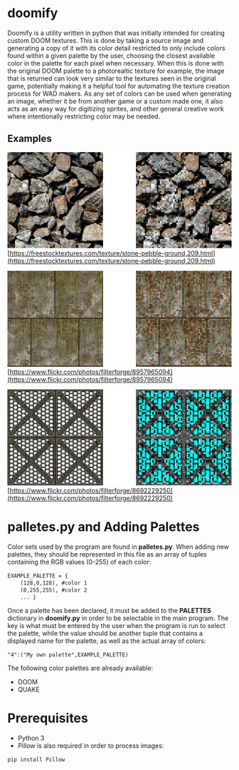 # doomify
Doomify is a utility written in python that was initially intended for creating custom DOOM textures. This is done by taking a source image and generating a copy of it with its color detail restricted to only include colors found within a given palette by the user, choosing the closest available color in the palette for each pixel when necessary. When this is done with the original DOOM palette to a photorealtic texture for example, the image that is returned can look very similar to the textures seen in the original game, potentially making it a helpful tool for automating the texture creation process for WAD makers. As any set of colors can be used when generating an image, whether it be from another game or a custom made one, it also acts as an easy way for digitizing sprites, and other general creative work where intentionally restricting color may be needed.

<h2>Examples </h2>

![](./demo/demo0.png)
[https://freestocktextures.com/texture/stone-pebble-ground,209.html](https://freestocktextures.com/texture/stone-pebble-ground,209.html)

![](./demo/demo1.png)
[https://www.flickr.com/photos/filterforge/8957965094](https://www.flickr.com/photos/filterforge/8957965094)

![](./demo/demo2.png)
[https://www.flickr.com/photos/filterforge/8692229250](https://www.flickr.com/photos/filterforge/8692229250)

<h1>palletes.py and Adding Palettes</h1>
Color sets used by the program are found in <b>palletes.py</b>. When adding new palettes, they should be represented in this file as an array of tuples containing the RGB values (0-255) of each color:

```
EXAMPLE_PALETTE = {
    (128,0,128), #color 1
    (0,255,255), #color 2
    ... }
```

Once a palette has been declared, it must be added to the <b>PALETTES</b> dictionary in <b>doomify.py</b> in order to be selectable in the main program. The key is what must be entered by the user when the program is run to select the palette, while the value should be another tuple that contains a displayed name for the palette, as well as the actual array of colors:

```
"4":("My own palette",EXAMPLE_PALETTE)
```

The following color palettes are already available:

- DOOM
- QUAKE

<h1>Prerequisites</h1>

- Python 3
- Pillow is also required in order to process images:

```
pip install Pillow
```
